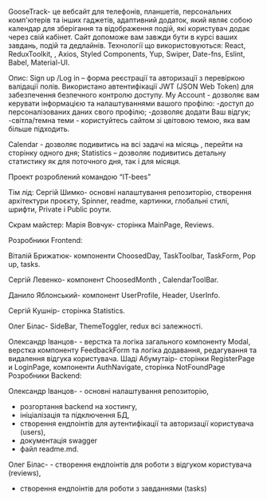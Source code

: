 GooseTrack- це вебсайт для телефонів, планшетів, персональних комп'ютерів та
інших гаджетів, адаптивний додаток, який являє собою календар для зберігання та
відображення подій, які користувач додає через свій кабінет. Сайт допоможе вам
завжди бути в курсі ваших завдань, подій та дедлайнів. Технології що
використовуються: React, ReduxToolkit, , Axios, Styled Components, Yup, Swiper,
Date-fns, Eslint, Babel, Material-UI.

Опис: Sign up /Log in – форма реєстрації та авторизації з перевіркою валідації
полів. Використано автентифікації JWT (JSON Web Token) для забезпечення
безпечного контролю доступу. My Account - дозволяє вам керувати інформацією та
налаштуваннями вашого профілю: -доступ до персоналізованих даних свого профілю;
-дозволяє додати Ваш відгук; -світла/темна теми - користуйтесь сайтом зі
цвітовою темою, яка вам більше підходить.

Calendar - дозволяє подивитись на всі задачі на місяць , перейти на сторінку
одного дня; Statistics – дозволяє подивитись детальну статистику як для
поточного дня, так і для місяця.

Проект розроблений командою “IT-bees”

Тім лід: Сергій Шимко- основні налаштування репозиторію, створення архітектури
проєкту, Spinner, readme, картинки, глобальні стилі, шрифти, Private i Public
роути.

Скрам майстер: Марія Вовчук- сторінка MainPage, Reviews.

Розробники Frontend:

Віталій Брижатюк- компоненти ChoosedDay, TaskToolbar, TaskForm, Pop up, tasks.

Сергій Левенко- компонент ChoosedMonth , CalendarToolBar.

Данило Яблонський- компонент UserProfile, Header, UserInfo.

Сергій Кушнір- сторінка Statistics.

Олег Білас- SideBar, ThemeToggler, redux всі залежності.

Олександр Іванцов- - верстка та логіка загального компоненту Modal, верстка
компоненту FeedbackForm та логіка додавання, редагування та видалення відгука
користувача. Шаді Абумутаір- сторінки RegisterPage и LoginPage, компоненти
AuthNavigate, сторінка NotFoundPage Розробники Backend:

Олександр Іванцов- - основні налаштування репозиторію,

- розгортання backend на хостингу,
- ініціалізація та підключення БД,
- створення ендпоінтів для аутентифікації та авторизації користувача (users),
- документація swagger
- файл readme.md.

Олег Білас- - створення ендпоінтів для роботи з відгуком користувача (reviews),

- створення ендпоінтів для роботи з завданнями (tasks)
